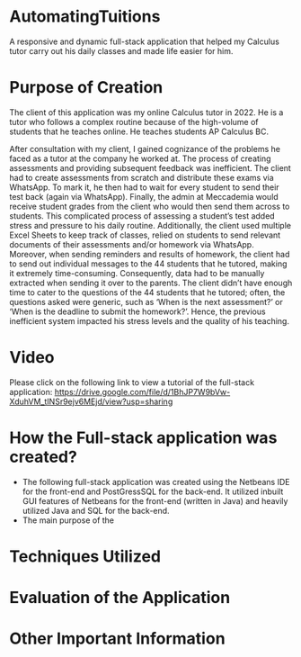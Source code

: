 # AutomatingTuitions
A responsive and dynamic full-stack application that helped my Calculus tutor carry out his daily classes and made life easier for him. 

# Purpose of Creation
The client of this application was my online Calculus tutor in 2022. He is a tutor who follows a
complex routine because of the high-volume of students that he teaches online. He
teaches students AP Calculus BC.

After consultation with my client, I gained cognizance of the problems he faced as a tutor at the company he worked at. The process of creating assessments and providing subsequent feedback was inefficient. The client had to create assessments from scratch and distribute these exams via WhatsApp. To mark it, he then had to wait for every student to send their test back (again via WhatsApp). Finally, the admin at Meccademia would receive student grades from the client who would then send them across to students. This complicated process of assessing a student’s test added stress and pressure to his daily routine. Additionally, the client used multiple Excel Sheets to keep track of classes, relied on students to send relevant documents of their assessments and/or homework via WhatsApp. Moreover, when sending reminders and results of homework, the client had to send out individual messages to the 44 students that he tutored, making it extremely time-consuming. Consequently, data had to be manually extracted when sending it over to the parents. The client didn’t have enough time to cater to the questions of the 44 students that he tutored; often, the questions asked were generic, such as ‘When is the next assessment?’ or ‘When is the deadline to submit the homework?’. Hence, the previous inefficient system impacted his stress levels and the quality of his teaching.

# Video
Please click on the following link to view a tutorial of the full-stack application: https://drive.google.com/file/d/1BhJP7W9bVw-XduhVM_tINSr9ejv6MEjd/view?usp=sharing

# How the Full-stack application was created?
- The following full-stack application was created using the Netbeans IDE for the front-end and PostGressSQL for the back-end. It utilized inbuilt GUI features of Netbeans for the front-end (written in Java) and heavily utilized Java and SQL for the
back-end.
- The main purpose of the

# Techniques Utilized 

# Evaluation of the Application 

# Other Important Information
